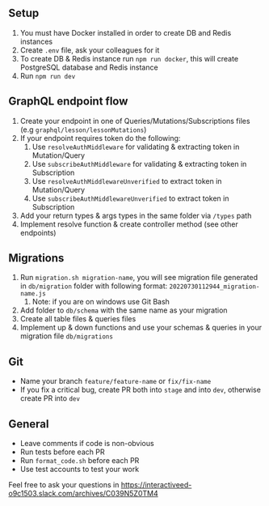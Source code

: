 ## Setup
1. You must have Docker installed in order to create DB and Redis instances
2. Create `.env` file, ask your colleagues for it
3. To create DB & Redis instance run `npm run docker`, this will create PostgreSQL database and Redis instance
4. Run `npm run dev`

## GraphQL endpoint flow
1. Create your endpoint in one of Queries/Mutations/Subscriptions files (e.g `graphql/lesson/lessonMutations`)
2. If your endpoint requires token do the following:
   1. Use `resolveAuthMiddleware` for validating & extracting token in Mutation/Query
   2. Use `subscribeAuthMiddleware` for validating & extracting token in Subscription
   3. Use `resolveAuthMiddlewareUnverified` to extract token in Mutation/Query
   4. Use `subscribeAuthMiddlewareUnverified` to extract token in Subscription
3. Add your return types & args types in the same folder via `/types` path
4. Implement resolve function & create controller method (see other endpoints)

## Migrations
1. Run `migration.sh migration-name`, you will see migration file generated in `db/migration` folder with following format: `20220730112944_migration-name.js`
   1. Note: if you are on windows use Git Bash
2. Add folder to `db/schema` with the same name as your migration
3. Create all table files & queries files
4. Implement up & down functions and use your schemas & queries in your migration file `db/migrations`

## Git
- Name your branch `feature/feature-name` or `fix/fix-name`
- If you fix a critical bug, create PR both into `stage` and into `dev`, otherwise create PR into `dev`

## General
- Leave comments if code is non-obvious
- Run tests before each PR
- Run `format_code.sh` before each PR
- Use test accounts to test your work


Feel free to ask your questions in https://interactiveed-o9c1503.slack.com/archives/C039N5Z0TM4

